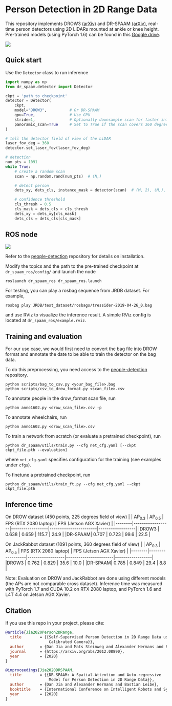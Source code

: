 # Person Detection in 2D Range Data
This repository implements DROW3 [(arXiv)](https://arxiv.org/abs/1804.02463) and DR-SPAAM [(arXiv)](https://arxiv.org/abs/2004.14079), real-time person detectors using 2D LiDARs mounted at ankle or knee height.
Pre-trained models (using PyTorch 1.6) can be found in this [Google drive](https://drive.google.com/drive/folders/1Wl2nC8lJ6s9NI1xtWwmxeAUnuxDiiM4W?usp=sharing).

![](imgs/teaser_1.gif)

## Quick start

Use the `Detector` class to run inference
```python
import numpy as np
from dr_spaam.detector import Detector

ckpt = 'path_to_checkpoint'
detector = Detector(
    ckpt,
    model="DROW3",          # Or DR-SPAAM
    gpu=True,               # Use GPU
    stride=1,               # Optionally downsample scan for faster inference
    panoramic_scan=True     # Set to True if the scan covers 360 degree
)

# tell the detector field of view of the LiDAR
laser_fov_deg = 360
detector.set_laser_fov(laser_fov_deg)

# detection
num_pts = 1091
while True:
    # create a random scan
    scan = np.random.rand(num_pts)  # (N,)

    # detect person
    dets_xy, dets_cls, instance_mask = detector(scan)  # (M, 2), (M,), (N,)

    # confidence threshold
    cls_thresh = 0.5
    cls_mask = dets_cls > cls_thresh
    dets_xy = dets_xy[cls_mask]
    dets_cls = dets_cls[cls_mask]
```

## ROS node

![](imgs/dr_spaam_ros_teaser.gif)

Refer to the [people-detection](https://github.com/LCAS/people-detection) repository for details on installation.

Modify the topics and the path to the pre-trained checkpoint at 
`dr_spaam_ros/config/` and launch the node
```
roslaunch dr_spaam_ros dr_spaam_ros.launch
```

For testing, you can play a rosbag sequence from JRDB dataset.
For example,
```
rosbag play JRDB/test_dataset/rosbags/tressider-2019-04-26_0.bag
```
and use RViz to visualize the inference result.
A simple RViz config is located at `dr_spaam_ros/example.rviz`.

## Training and evaluation

For our use case, we would first need to convert the bag file into DROW format and annotate the date to be able to train the detector on the bag data.

To do this preprocessing, you need access to the [people-detection](https://github.com/LCAS/people-detection) repository.
```
python scripts/bag_to_csv.py <your_bag_file>.bag
python scripts/csv_to_drow_format.py <scan_file>.csv
```
To annotate people in the drow_format scan file, run
```
python anno1602.py <drow_scan_file>.csv -p
```
To annotate wheelchairs, run
```
python anno1602.py <drow_scan_file>.csv
```

To train a network from scratch (or evaluate a pretrained checkpoint), run
```
python dr_spaam/utils/train.py --cfg net_cfg.yaml [--ckpt ckpt_file.pth --evaluation]
```
where `net_cfg.yaml` specifies configuration for the training (see examples under `cfgs`).

To finetune a pretrained checkpoint, run
```
python dr_spaam/utils/train_ft.py --cfg net_cfg.yaml --ckpt ckpt_file.pth
```

## Inference time
On DROW dataset (450 points, 225 degrees field of view)
|        | AP<sub>0.3</sub> | AP<sub>0.5</sub> | FPS (RTX 2080 laptop) | FPS (Jetson AGX Xavier) |
|--------|------------------|------------------|-----------------------|------------------|
|DROW3   | 0.638 | 0.659 | 115.7 | 24.9 |
|DR-SPAAM| 0.707 | 0.723 | 99.6 | 22.5 |

On JackRabbot dataset (1091 points, 360 degrees field of view)
|        | AP<sub>0.3</sub> | AP<sub>0.5</sub> | FPS (RTX 2080 laptop) | FPS (Jetson AGX Xavier) |
|--------|------------------|------------------|-----------------------|------------------|
|DROW3   | 0.762 | 0.829 | 35.6 | 10.0 |
|DR-SPAAM| 0.785 | 0.849 | 29.4 | 8.8  |

Note: Evaluation on DROW and JackRabbot are done using different models (the APs are not comparable cross dataset).
Inference time was measured with PyTorch 1.7 and CUDA 10.2 on RTX 2080 laptop,
and PyTorch 1.6 and L4T 4.4 on Jetson AGX Xavier.

## Citation
If you use this repo in your project, please cite:
```BibTeX
@article{Jia2020Person2DRange,
  title        = {{Self-Supervised Person Detection in 2D Range Data using a
                   Calibrated Camera}},
  author       = {Dan Jia and Mats Steinweg and Alexander Hermans and Bastian Leibe},
  journal      = {https://arxiv.org/abs/2012.08890},
  year         = {2020}
}

@inproceedings{Jia2020DRSPAAM,
  title        = {{DR-SPAAM: A Spatial-Attention and Auto-regressive
                   Model for Person Detection in 2D Range Data}},
  author       = {Dan Jia and Alexander Hermans and Bastian Leibe},
  booktitle    = {International Conference on Intelligent Robots and Systems (IROS)},
  year         = {2020}
}
```
